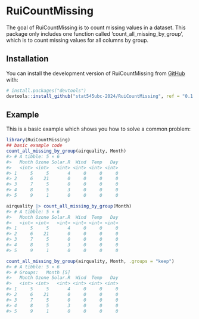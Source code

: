 
<!-- README.md is generated from README.Rmd. Please edit that file -->

# RuiCountMissing

<!-- badges: start -->

<!-- badges: end -->

The goal of RuiCountMissing is to count missing values in a dataset.
This package only includes one function called
‘count_all_missing_by_group’, which is to count missing values for all
columns by group.

## Installation

You can install the development version of RuiCountMissing from
[GitHub](https://github.com/) with:

``` r
# install.packages("devtools")
devtools::install_github("stat545ubc-2024/RuiCountMissing", ref = "0.1.0")
```

## Example

This is a basic example which shows you how to solve a common problem:

``` r
library(RuiCountMissing)
## basic example code
count_all_missing_by_group(airquality, Month)
#> # A tibble: 5 × 6
#>   Month Ozone Solar.R  Wind  Temp   Day
#>   <int> <int>   <int> <int> <int> <int>
#> 1     5     5       4     0     0     0
#> 2     6    21       0     0     0     0
#> 3     7     5       0     0     0     0
#> 4     8     5       3     0     0     0
#> 5     9     1       0     0     0     0
```

``` r
airquality |> count_all_missing_by_group(Month) 
#> # A tibble: 5 × 6
#>   Month Ozone Solar.R  Wind  Temp   Day
#>   <int> <int>   <int> <int> <int> <int>
#> 1     5     5       4     0     0     0
#> 2     6    21       0     0     0     0
#> 3     7     5       0     0     0     0
#> 4     8     5       3     0     0     0
#> 5     9     1       0     0     0     0
```

``` r
count_all_missing_by_group(airquality, Month, .groups = "keep")
#> # A tibble: 5 × 6
#> # Groups:   Month [5]
#>   Month Ozone Solar.R  Wind  Temp   Day
#>   <int> <int>   <int> <int> <int> <int>
#> 1     5     5       4     0     0     0
#> 2     6    21       0     0     0     0
#> 3     7     5       0     0     0     0
#> 4     8     5       3     0     0     0
#> 5     9     1       0     0     0     0
```

